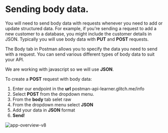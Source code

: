 # Sending body data.

You will need to send body data with requests whenever you need to add or update structured data. For example, if you're sending a request to add a new customer to a database, you might include the customer details in JSON. Typically you will use body data with **PUT** and **POST** requests.

The Body tab in Postman allows you to specify the data you need to send with a request. You can send various different types of body data to suit your API.

We are working with javascript so we will use **JSON**.

To create a **POST** request with body data:

1.  Enter our endpoint in the **url** postman-api-learner.glitch.me/info
2.  Select **POST** from the dropdown menu.
3.  From the **body** tab selet raw
4.  From the dropdown menu select **JSON**
5.  Add your data in **JSON** format
6.  **Send**!

<img src="https://i.ibb.co/c6FKqhT/app-overview-v8.png" alt="app-overview-v8" border="0">
